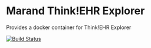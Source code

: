 # Marand Think!EHR Explorer

Provides a docker container for Think!EHR Explorer

[![Build Status](https://travis-ci.org/inidus-container-team/marand-thinkehr-explorer.svg?branch=master)](https://travis-ci.org/inidus-container-team/marand-thinkehr-explorer)
